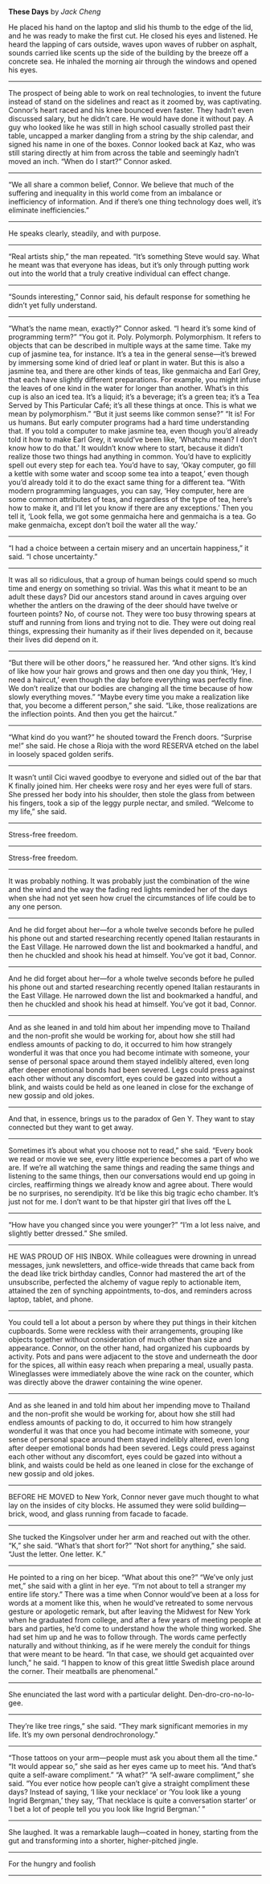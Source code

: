 **These Days** by *Jack Cheng*

He placed his hand on the laptop and slid his thumb to the edge of the lid, and he was ready to make the first cut. He closed his eyes and listened. He heard the lapping of cars outside, waves upon waves of rubber on asphalt, sounds carried like scents up the side of the building by the breeze off a concrete sea. He inhaled the morning air through the windows and opened his eyes.

---

The prospect of being able to work on real technologies, to invent the future instead of stand on the sidelines and react as it zoomed by, was captivating. Connor’s heart raced and his knee bounced even faster. They hadn’t even discussed salary, but he didn’t care. He would have done it without pay. A guy who looked like he was still in high school casually strolled past their table, uncapped a marker dangling from a string by the ship calendar, and signed his name in one of the boxes. Connor looked back at Kaz, who was still staring directly at him from across the table and seemingly hadn’t moved an inch. “When do I start?” Connor asked.

---

“We all share a common belief, Connor. We believe that much of the suffering and inequality in this world come from an imbalance or inefficiency of information. And if there’s one thing technology does well, it’s eliminate inefficiencies.”

---

He speaks clearly, steadily, and with purpose.

---

“Real artists ship,” the man repeated. “It’s something Steve would say. What he meant was that everyone has ideas, but it’s only through putting work out into the world that a truly creative individual can effect change.

---

“Sounds interesting,” Connor said, his default response for something he didn’t yet fully understand.

---

“What’s the name mean, exactly?” Connor asked. “I heard it’s some kind of programming term?” “You got it. Poly. Polymorph. Polymorphism. It refers to objects that can be described in multiple ways at the same time. Take my cup of jasmine tea, for instance. It’s a tea in the general sense—it’s brewed by immersing some kind of dried leaf or plant in water. But this is also a jasmine tea, and there are other kinds of teas, like genmaicha and Earl Grey, that each have slightly different preparations. For example, you might infuse the leaves of one kind in the water for longer than another. What’s in this cup is also an iced tea. It’s a liquid; it’s a beverage; it’s a green tea; it’s a Tea Served by This Particular Café; it’s all these things at once. This is what we mean by polymorphism.” “But it just seems like common sense?” “It is! For us humans. But early computer programs had a hard time understanding that. If you told a computer to make jasmine tea, even though you’d already told it how to make Earl Grey, it would’ve been like, ‘Whatchu mean? I don’t know how to do that.’ It wouldn’t know where to start, because it didn’t realize those two things had anything in common. You’d have to explicitly spell out every step for each tea. You’d have to say, ‘Okay computer, go fill a kettle with some water and scoop some tea into a teapot,’ even though you’d already told it to do the exact same thing for a different tea. “With modern programming languages, you can say, ‘Hey computer, here are some common attributes of teas, and regardless of the type of tea, here’s how to make it, and I’ll let you know if there are any exceptions.’ Then you tell it, ‘Look fella, we got some genmaicha here and genmaicha is a tea. Go make genmaicha, except don’t boil the water all the way.’

---

“I had a choice between a certain misery and an uncertain happiness,” it said. “I chose uncertainty.”

---

It was all so ridiculous, that a group of human beings could spend so much time and energy on something so trivial. Was this what it meant to be an adult these days? Did our ancestors stand around in caves arguing over whether the antlers on the drawing of the deer should have twelve or fourteen points? No, of course not. They were too busy throwing spears at stuff and running from lions and trying not to die. They were out doing real things, expressing their humanity as if their lives depended on it, because their lives did depend on it.

---

“But there will be other doors,” he reassured her. “And other signs. It’s kind of like how your hair grows and grows and then one day you think, ‘Hey, I need a haircut,’ even though the day before everything was perfectly fine. We don’t realize that our bodies are changing all the time because of how slowly everything moves.” “Maybe every time you make a realization like that, you become a different person,” she said. “Like, those realizations are the inflection points. And then you get the haircut.”

---

“What kind do you want?” he shouted toward the French doors. “Surprise me!” she said. He chose a Rioja with the word RESERVA etched on the label in loosely spaced golden serifs.

---

It wasn’t until Cici waved goodbye to everyone and sidled out of the bar that K finally joined him. Her cheeks were rosy and her eyes were full of stars. She pressed her body into his shoulder, then stole the glass from between his fingers, took a sip of the leggy purple nectar, and smiled. “Welcome to my life,” she said.

---

Stress-free freedom.

---

Stress-free freedom.

---

It was probably nothing. It was probably just the combination of the wine and the wind and the way the fading red lights reminded her of the days when she had not yet seen how cruel the circumstances of life could be to any one person.

---

And he did forget about her—for a whole twelve seconds before he pulled his phone out and started researching recently opened Italian restaurants in the East Village. He narrowed down the list and bookmarked a handful, and then he chuckled and shook his head at himself. You’ve got it bad, Connor.

---

And he did forget about her—for a whole twelve seconds before he pulled his phone out and started researching recently opened Italian restaurants in the East Village. He narrowed down the list and bookmarked a handful, and then he chuckled and shook his head at himself. You’ve got it bad, Connor.

---

And as she leaned in and told him about her impending move to Thailand and the non-profit she would be working for, about how she still had endless amounts of packing to do, it occurred to him how strangely wonderful it was that once you had become intimate with someone, your sense of personal space around them stayed indelibly altered, even long after deeper emotional bonds had been severed. Legs could press against each other without any discomfort, eyes could be gazed into without a blink, and waists could be held as one leaned in close for the exchange of new gossip and old jokes.

---

And that, in essence, brings us to the paradox of Gen Y. They want to stay connected but they want to get away.

---

Sometimes it’s about what you choose not to read,” she said. “Every book we read or movie we see, every little experience becomes a part of who we are. If we’re all watching the same things and reading the same things and listening to the same things, then our conversations would end up going in circles, reaffirming things we already know and agree about. There would be no surprises, no serendipity. It’d be like this big tragic echo chamber. It’s just not for me. I don’t want to be that hipster girl that lives off the L

---

“How have you changed since you were younger?” “I’m a lot less naive, and slightly better dressed.” She smiled.

---

HE WAS PROUD OF HIS INBOX. While colleagues were drowning in unread messages, junk newsletters, and office-wide threads that came back from the dead like trick birthday candles, Connor had mastered the art of the unsubscribe, perfected the alchemy of vague reply to actionable item, attained the zen of synching appointments, to-dos, and reminders across laptop, tablet, and phone. 

---

You could tell a lot about a person by where they put things in their kitchen cupboards. Some were reckless with their arrangements, grouping like objects together without consideration of much other than size and appearance. Connor, on the other hand, had organized his cupboards by activity. Pots and pans were adjacent to the stove and underneath the door for the spices, all within easy reach when preparing a meal, usually pasta. Wineglasses were immediately above the wine rack on the counter, which was directly above the drawer containing the wine opener. 

---

And as she leaned in and told him about her impending move to Thailand and the non-profit she would be working for, about how she still had endless amounts of packing to do, it occurred to him how strangely wonderful it was that once you had become intimate with someone, your sense of personal space around them stayed indelibly altered, even long after deeper emotional bonds had been severed. Legs could press against each other without any discomfort, eyes could be gazed into without a blink, and waists could be held as one leaned in close for the exchange of new gossip and old jokes.

---

BEFORE HE MOVED to New York, Connor never gave much thought to what lay on the insides of city blocks. He assumed they were solid building—brick, wood, and glass running from facade to facade.

---

She tucked the Kingsolver under her arm and reached out with the other. “K,” she said. “What’s that short for?” “Not short for anything,” she said. “Just the letter. One letter. K.”

---

He pointed to a ring on her bicep. “What about this one?” “We’ve only just met,” she said with a glint in her eye. “I’m not about to tell a stranger my entire life story.” There was a time when Connor would’ve been at a loss for words at a moment like this, when he would’ve retreated to some nervous gesture or apologetic remark, but after leaving the Midwest for New York when he graduated from college, and after a few years of meeting people at bars and parties, he’d come to understand how the whole thing worked. She had set him up and he was to follow through. The words came perfectly naturally and without thinking, as if he were merely the conduit for things that were meant to be heard. “In that case, we should get acquainted over lunch,” he said. “I happen to know of this great little Swedish place around the corner. Their meatballs are phenomenal.”

---

She enunciated the last word with a particular delight. Den-dro-cro-no-lo-gee.

---

They’re like tree rings,” she said. “They mark significant memories in my life. It’s my own personal dendrochronology.”

---

“Those tattoos on your arm—people must ask you about them all the time.” “It would appear so,” she said as her eyes came up to meet his. “And that’s quite a self-aware compliment.” “A what?” “A self-aware compliment,” she said. “You ever notice how people can’t give a straight compliment these days? Instead of saying, ‘I like your necklace’ or ‘You look like a young Ingrid Bergman,’ they say, ‘That necklace is quite a conversation starter’ or ‘I bet a lot of people tell you you look like Ingrid Bergman.’ ” 

---

She laughed. It was a remarkable laugh—coated in honey, starting from the gut and transforming into a shorter, higher-pitched jingle.

---

For the hungry and foolish

---

